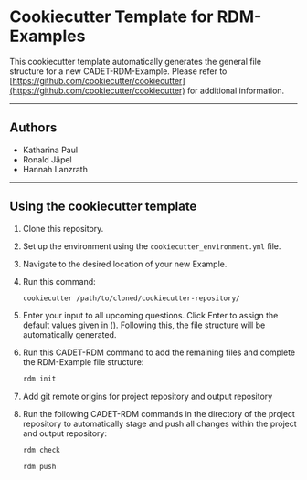# Cookiecutter Template for RDM-Examples
This cookiecutter template automatically generates the general file structure for a new CADET-RDM-Example.
 Please refer to [https://github.com/cookiecutter/cookiecutter](https://github.com/cookiecutter/cookiecutter) for additional information. 

---

## Authors

* Katharina Paul
* Ronald Jäpel
* Hannah Lanzrath 

---

## Using the cookiecutter template

1. Clone this repository.
2. Set up the environment using the `cookiecutter_environment.yml` file.
3. Navigate to the desired location of your new Example.
3. Run this command:

   ```bash
   cookiecutter /path/to/cloned/cookiecutter-repository/
   ```

4. Enter your input to all upcoming questions. Click Enter to assign the default values given in (). Following this, the file structure will be automatically generated.
5. Run this CADET-RDM command to add the remaining files and complete the RDM-Example file structure:

   ```bash
   rdm init
   ```
6. Add git remote origins for project repository and output repository 
7. Run the following CADET-RDM commands in the directory of the project repository to automatically stage and push all changes within the project and output repository: 

   ```bash
   rdm check
   ```

      ```bash
   rdm push
   ```